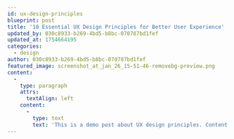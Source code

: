 ```yaml
---
id: ux-design-principles
blueprint: post
title: '10 Essential UX Design Principles for Better User Experience'
updated_by: 030c8933-b269-4bd5-b8bc-070787bd1fef
updated_at: 1754664195
categories:
  - design
author: 030c8933-b269-4bd5-b8bc-070787bd1fef
featured_image: screenshot_at_jan_26_15-51-46-removebg-preview.png
content:
  -
    type: paragraph
    attrs:
      textAlign: left
    content:
      -
        type: text
        text: 'This is a demo post about UX design principles. Content will be added later.'
---
```

